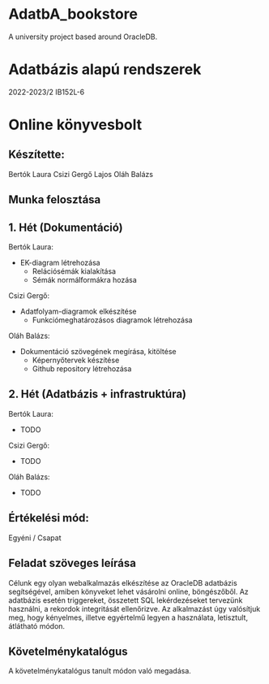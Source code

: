 # AdatbA_bookstore
A university project based around OracleDB.

# Adatbázis alapú rendszerek
2022-2023/2
IB152L-6

# Online könyvesbolt

## Készítette:
Bertók Laura
Csizi Gergő Lajos
Oláh Balázs 

## Munka felosztása

## 1.	Hét (Dokumentáció)
Bertók Laura:	
  - EK-diagram létrehozása	
	- Relációsémák kialakítása	
	- Sémák normálformákra hozása	
		
Csizi Gergő:
  - Adatfolyam-diagramok elkészítése	
	- Funkciómeghatározásos diagramok létrehozása	
		
		
Oláh Balázs:	
  - Dokumentáció szövegének megírása, kitöltése	
	- Képernyőtervek készítése	
	- Github repository létrehozása	
		
## 2.	Hét (Adatbázis + infrastruktúra)
Bertók Laura:
  - TODO	
		
		
		
Csizi Gergő:
  - TODO	
		
		
		
Oláh Balázs:
  - TODO	
		
		
		

## Értékelési mód:

Egyéni / Csapat

## Feladat szöveges leírása

Célunk egy olyan webalkalmazás elkészítése az OracleDB adatbázis segítségével, amiben könyveket lehet vásárolni online, böngészőből. Az adatbázis esetén triggereket, összetett SQL lekérdezéseket tervezünk használni, a rekordok integritását ellenőrizve. Az alkalmazást úgy valósítjuk meg, hogy kényelmes, illetve egyértelmű legyen a használata, letisztult, átlátható módon. 

## Követelménykatalógus

A követelménykatalógus tanult módon való megadása.
